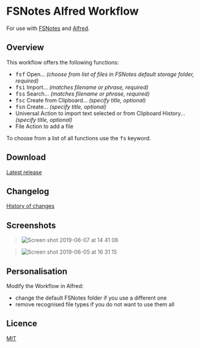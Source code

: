 # FSNotes Alfred Workflow

For use with [FSNotes](https://github.com/glushchenko/fsnotes/) and [Alfred](https://www.alfredapp.com).

## Overview

This workflow offers the following functions:

- <kbd>fsf</kbd> Open... _(choose from list of files in FSNotes default storage folder, required)_
- <kbd>fsi</kbd> Import... _(matches filename or phrase, required)_
- <kbd>fss</kbd> Search... _(matches filename or phrase, required)_
- <kbd>fsc</kbd> Create from Clipboard... _(specify title, optional)_
- <kbd>fsn</kbd> Create... _(specify title, optional)_
- Universal Action to import text selected or from Clipboard History... _(specify title, optional)_
- File Action to add a file

To choose from a list of all functions use the <kbd>fs</kbd> keyword.

## Download
[Latest release](https://github.com/gingerbeardman/fsnotes-alfred-workflow/releases/latest/download/FSNotes.alfredworkflow)

## Changelog
[History of changes](https://github.com/gingerbeardman/fsnotes-alfred-workflow/blob/main/CHANGELOG.md)

## Screenshots
> ![Screen shot 2019-06-07 at 14 41 06](https://user-images.githubusercontent.com/49612/59108347-956f9a00-8932-11e9-9026-1d34f44cdfb9.png)

> ![Screen shot 2019-06-05 at 16 31 15](https://user-images.githubusercontent.com/49612/58969319-6aa90880-87af-11e9-93e6-6900356d9a2c.png)

## Personalisation
Modify the Workflow in Alfred:
- change the default FSNotes folder if you use a different one
- remove recognised file types if you do not want to use them all

## Licence
[MIT](https://github.com/gingerbeardman/fsnotes-alfred-workflow/blob/main/LICENSE)
